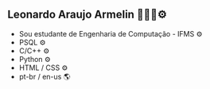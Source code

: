 ## Leonardo Araujo Armelin 👋👨‍💻⚙️

- Sou estudante de Engenharia de Computação - IFMS ⚙️
- PSQL ⚙️
- C/C++ ⚙️
- Python ⚙️
- HTML / CSS ⚙️
- pt-br / en-us 🌎 
<!--
**LeoAboard/LeoAboard** is a ✨ _special_ ✨ repository because its `README.md` (this file) appears on your GitHub profile.

Here are some ideas to get you started:

- 🔭 I’m currently working on ...
- 🌱 I’m currently learning ...
- 👯 I’m looking to collaborate on ...
- 🤔 I’m looking for help with ...
- 💬 Ask me about ...
- 📫 How to reach me: ...
- 😄 Pronouns: ...
- ⚡ Fun fact: ...
-->
